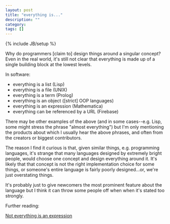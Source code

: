 ```yaml
---
layout: post
title: "everything is..."
description: ""
category: 
tags: []
---
```

{% include JB/setup %}

Why do programmers [claim to] design things around a singular concept? Even in the real world, it's still not clear that everything is made up of a single building block at the lowest levels.

In software:

* everything is a list (Lisp)
* everything is a file (UNIX)
* everything is a term (Prolog)
* everything is an object ([strict] OOP languages)
* everything is an expression (Mathematica)
* everything can be referenced by a URL (Firebase)

There may be other examples of the above (and in some cases--e.g. Lisp, some might stress the phrase "almost everything") but I'm only mentioning the products about which I usually hear the above phrases, and often from the creators or biggest contributors.

The reason I find it curious is that, given similar things, e.g. programming languages, it's strange that many languages designed by extremely bright people, would choose one concept and design everything around it. It's likely that that concept is not the right implementation choice for some things, or someone's entire language is fairly poorly designed...or, we're just overstating things.

It's probably just to give newcomers the most prominent feature about the language but I think it can throw some people off when when it's stated too strongly.

Further reading:

[Not everything is an expression](https://codewords.recurse.com/issues/two/not-everything-is-an-expression "Not everything is an expression")